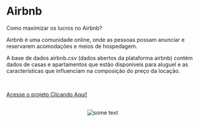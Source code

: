 # Airbnb
Como maximizar os lucros no Airbnb?

Airbnb é uma comunidade online, onde as pessoas possam anunciar e reservarem acomodações e meios de hospedagem.

A base de dados airbnb.csv (dados abertos da plataforma airbnb) contém dados de casas e apartamentos que estão disponíveis para aluguel e as características que influenciam na composição do preço da locação.

<br/>

<a href="https://wenceslau93.github.io/Airbnb/">Acesse o projeto Clicando Aqui!</a>

<br/>
<center>
<img src="https://miro.medium.com/max/500/1*Fexq7BaCNy5BMMDvWBAMYA.jpeg" alt="some text">
</center>
